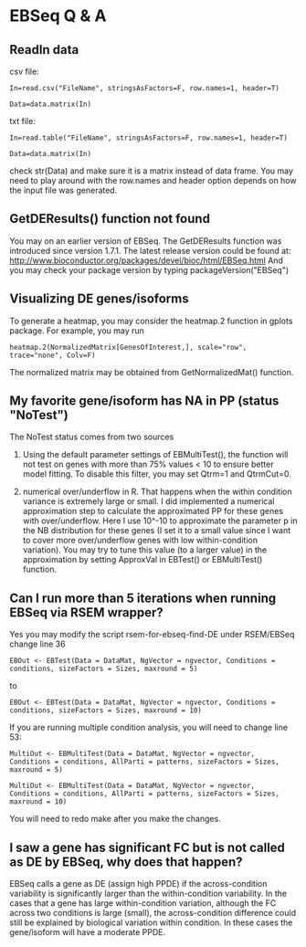 # EBSeq Q & A


## ReadIn data

csv file:

```
In=read.csv("FileName", stringsAsFactors=F, row.names=1, header=T)

Data=data.matrix(In)
```

txt file:
```
In=read.table("FileName", stringsAsFactors=F, row.names=1, header=T)

Data=data.matrix(In)
```
check str(Data) and make sure it is a matrix instead of data frame. You may need to play around with the row.names and header option depends on how the input file was generated.



## GetDEResults() function not found

You may on an earlier version of EBSeq. The GetDEResults function
was introduced since version 1.7.1.
The latest release version could be found at:
http://www.bioconductor.org/packages/devel/bioc/html/EBSeq.html
And you may check your package version by typing packageVersion("EBSeq")


## Visualizing DE genes/isoforms

To generate a heatmap, you may consider the heatmap.2 function in gplots package.
For example, you may run
```
heatmap.2(NormalizedMatrix[GenesOfInterest,], scale="row", trace="none", Colv=F)
```
The normalized matrix may be obtained from GetNormalizedMat() function.


## My favorite gene/isoform has NA in PP (status "NoTest")

The NoTest status comes from two sources

1) Using the default parameter settings of EBMultiTest(), the function
will not test on genes with more than 75% values < 10 to ensure better
model fitting. To disable this filter, you may set Qtrm=1 and
QtrmCut=0.

2) numerical over/underflow in R. That happens when the within
condition variance is extremely large or small. I did implemented a numerical
approximation step to calculate the approximated PP for these genes
with over/underflow. Here I use 10^-10 to approximate the parameter p
in the NB distribution for these genes (I set it to a small value
since I want to cover more over/underflow genes with low
within-condition variation). You may try to tune this value (to a larger value) in the
approximation by setting ApproxVal in EBTest() or EBMultiTest() function. 

## Can I run more than 5 iterations when running EBSeq via RSEM wrapper?

Yes you may modify the script rsem-for-ebseq-find-DE under RSEM/EBSeq
change line 36
```
EBOut <- EBTest(Data = DataMat, NgVector = ngvector, Conditions =
conditions, sizeFactors = Sizes, maxround = 5)
```
to
```
EBOut <- EBTest(Data = DataMat, NgVector = ngvector, Conditions =
conditions, sizeFactors = Sizes, maxround = 10)
```
If you are running multiple condition analysis, you will need to change line 53:
```
MultiOut <- EBMultiTest(Data = DataMat, NgVector = ngvector,
Conditions = conditions, AllParti = patterns, sizeFactors = Sizes,
maxround = 5)
```
```
MultiOut <- EBMultiTest(Data = DataMat, NgVector = ngvector,
Conditions = conditions, AllParti = patterns, sizeFactors = Sizes,
maxround = 10)
```
You will need to redo make after you make the changes.

## I saw a gene has significant FC but is not called as DE by EBSeq, why does that happen?

EBSeq calls a gene as DE (assign high PPDE) if the across-condition variability is significantly larger than the within-condition
variability. In the cases that a gene has large within-condition variation, although the FC across two conditions is large (small), 
the across-condition difference could still be explained by biological variation within condition. In these cases the gene/isoform
will have a moderate PPDE.
